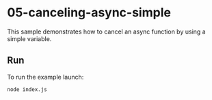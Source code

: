 # 05-canceling-async-simple

This sample demonstrates how to cancel an async function by using a simple variable.

## Run

To run the example launch:

```
node index.js
```
